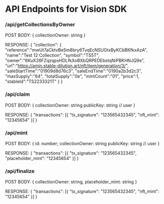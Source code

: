 # API Endpoints for Vision SDK

### /api/getCollectionsByOwner

POST BODY: {
    collectionOwner: string
}

RESPONSE: {
    "collection": {
        "reference":"mwUt7aCktvBeSm8bry6TvqEcNSUGtxByKCbBKfkxAzA",
        "name":"Test 12 Collection",
        "symbol":"TS5T",
        "owner":"6KuX26FZqzqpsHDLfkXoBXbQRPEDEbstqNiPBKHNJQ9e",
        "url":"https://amin.stable-dilution.art/nft/item/generation/3/",
        "saleStartTime":"01909d8d76c3",
        "saleEndTime":"0190a2b3d2c3",
        "maxSupply":"64",
        "totalSupply":"0e",
        "mintCount":"01",
        "price":1,
        "stableId":"TS2233321T"
    }
}

### /api/claim

POST BODY: {
    collectionOwner: string
    publicKey: string // user
}

RESPONSE: {
    "transactions": [{
        "tx_signature": "123565432345",
        "nft_mint": "12345654"
    }]
}

### /api/mint

POST BODY: {
    id: number;
    collectionOwner: string
    publicKey: string // user
}

RESPONSE: {
    "transactions": [{
        "tx_signature": "123565432345",
        "placeholder_mint": "12345654"
    }]
}

### /api/finalize

POST BODY: {
    collectionOwner: string,
    placeholder_mint: string
}

RESPONSE: {
    "transactions": [{
        "tx_signature": "123565432345",
        "nft_mint": "12345654"
    }]
}